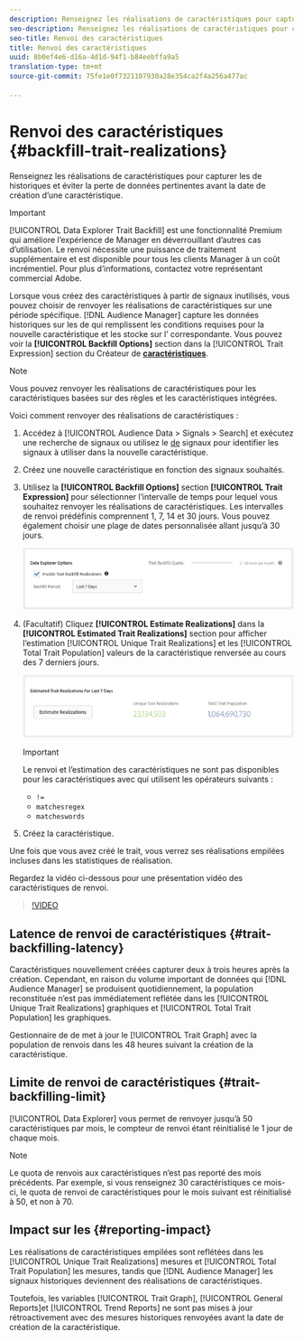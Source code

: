 ```yaml
---
description: Renseignez les réalisations de caractéristiques pour capturer les  de  historiques et éviter la perte de données pertinentes avant la date de création d’une caractéristique.
seo-description: Renseignez les réalisations de caractéristiques pour capturer les  de  historiques et éviter la perte de données pertinentes avant la date de création d’une caractéristique.
seo-title: Renvoi des caractéristiques
title: Renvoi des caractéristiques
uuid: 8b0ef4e6-d16a-4d1d-94f1-b84eebffa9a5
translation-type: tm+mt
source-git-commit: 75fe1e0f7321107930a28e354ca2f4a256a477ac

---
```



# Renvoi des caractéristiques {#backfill-trait-realizations}

Renseignez les réalisations de caractéristiques pour capturer les  de  historiques et éviter la perte de données pertinentes avant la date de création d’une caractéristique.

>[!IMPORTANT]
>
>[!UICONTROL Data Explorer Trait Backfill] est une fonctionnalité Premium qui améliore l’expérience  de  Manager en déverrouillant d’autres cas d’utilisation. Le renvoi nécessite une puissance de traitement supplémentaire et est disponible pour tous les clients   Manager à un coût incrémentiel. Pour plus d’informations, contactez votre représentant commercial Adobe.

Lorsque vous créez des caractéristiques à partir de signaux inutilisés, vous pouvez choisir de renvoyer les réalisations de caractéristiques sur une période spécifique. [!DNL Audience Manager] capture les données historiques sur les  de  qui remplissent les conditions requises pour la nouvelle caractéristique et les stocke sur l’ correspondante. Vous pouvez voir la **[!UICONTROL Backfill Options]** section dans la [!UICONTROL Trait Expression] section du Créateur de **[caractéristiques](../../features/traits/about-trait-builder.md)**.

>[!NOTE]
>
>Vous pouvez renvoyer les réalisations de caractéristiques pour les caractéristiques basées sur des règles et les caractéristiques intégrées.

Voici comment renvoyer des réalisations de caractéristiques :

1. Accédez à [!UICONTROL Audience Data > Signals > Search] et exécutez une recherche de signaux ou utilisez le [de](../../features/data-explorer/data-explorer-signals-dashboard.md) signaux pour identifier les signaux à utiliser dans la nouvelle caractéristique.
1. Créez une nouvelle caractéristique en fonction des signaux souhaités.
1. Utilisez la **[!UICONTROL Backfill Options]** section **[!UICONTROL Trait Expression]** pour sélectionner l’intervalle de temps pour lequel vous souhaitez renvoyer les réalisations de caractéristiques. Les intervalles de renvoi prédéfinis comprennent 1, 7, 14 et 30 jours. Vous pouvez également choisir une plage de dates personnalisée allant jusqu’à 30 jours.

   ![trait-renvoi](assets/signals-trait-backfill.png)

1. (Facultatif) Cliquez **[!UICONTROL Estimate Realizations]** dans la **[!UICONTROL Estimated Trait Realizations]** section pour afficher l’estimation [!UICONTROL Unique Trait Realizations] et les [!UICONTROL Total Trait Population] valeurs de la caractéristique renversée au cours des 7 derniers jours.

   ![estimation-caractéristiques-réalisations](assets/estimate-trait-realizations.png)

   >[!IMPORTANT]
   >
   >Le renvoi et l’estimation des caractéristiques ne sont pas disponibles pour les caractéristiques avec   qui utilisent les opérateurs suivants :
   >    * `!=`
   >    * `matchesregex`
   >    * `matcheswords`

1. Créez la caractéristique.

Une fois que vous avez créé le trait, vous verrez ses réalisations empilées incluses dans les statistiques de réalisation.

Regardez la vidéo ci-dessous pour une présentation vidéo des caractéristiques de renvoi.

>[!VIDEO](https://video.tv.adobe.com/v/25169/)

## Latence de renvoi de caractéristiques {#trait-backfilling-latency}

Caractéristiques nouvellement créées  capturer  deux à trois heures après la création. Cependant, en raison du volume important de données qui [!DNL Audience Manager] se produisent quotidiennement, la population reconstituée n’est pas immédiatement reflétée dans les [!UICONTROL Unique Trait Realizations] graphiques et [!UICONTROL Total Trait Population] les graphiques.

 Gestionnaire de  de met à jour le [!UICONTROL Trait Graph] avec la population de renvois dans les 48 heures suivant la création de la caractéristique.

## Limite de renvoi de caractéristiques {#trait-backfilling-limit}

[!UICONTROL Data Explorer] vous permet de renvoyer jusqu’à 50 caractéristiques par mois, le compteur de renvoi étant réinitialisé le 1 jour de chaque mois.

>[!NOTE]
>
>Le quota de renvois aux caractéristiques n’est pas reporté des mois précédents. Par exemple, si vous renseignez 30 caractéristiques ce mois-ci, le quota de renvoi de caractéristiques pour le mois suivant est réinitialisé à 50, et non à 70.

## Impact sur les {#reporting-impact}

Les réalisations de caractéristiques empilées sont reflétées dans les [!UICONTROL Unique Trait Realizations] mesures et [!UICONTROL Total Trait Population] les mesures, tandis que [!DNL Audience Manager] les signaux historiques deviennent des réalisations de caractéristiques.

Toutefois, les variables [!UICONTROL Trait Graph], [!UICONTROL General Reports]et [!UICONTROL Trend Reports] ne sont pas mises à jour rétroactivement avec des mesures historiques renvoyées avant la date de création de la caractéristique.